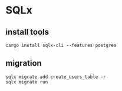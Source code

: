 # SQLx

## install tools
```shell
cargo install sqlx-cli --features postgres
```

## migration
```shell
sqlx migrate add create_users_table -r
sqlx migrate run
```